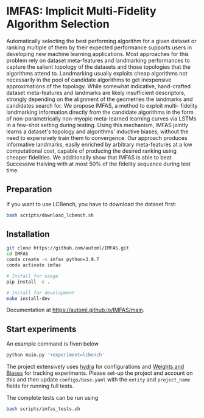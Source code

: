 # IMFAS: Implicit Multi-Fidelity Algorithm Selection 


Automatically selecting the best performing algorithm for a given dataset or ranking
multiple of them by their expected performance supports users in developing new machine
learning applications. Most approaches for this problem rely on dataset meta-features
and landmarking performances to capture the salient topology of the datasets and those
topologies that the algorithms attend to. Landmarking usually exploits cheap algorithms
not necessarily in the pool of candidate algorithms to get inexpensive approximations of the topology. While somewhat indicative, hand-crafted dataset meta-features and landmarks
are likely insufficient descriptors, strongly depending on the alignment of the geometries
the landmarks and candidates search for. We propose IMFAS, a method to exploit multi-
fidelity landmarking information directly from the candidate algorithms in the form of
non-parametrically non-myopic meta-learned learning curves via LSTMs in a few-shot setting during testing. Using this mechanism, IMFAS jointly learns a dataset's topology and algorithms' inductive biases, without the need to expensively train them to convergence. Our approach produces informative landmarks, easily enriched by arbitrary meta-features at a low computational cost, capable of producing the desired ranking using cheaper fidelities. We additionally show that IMFAS is able to beat Successive Halving with at most 50% of the fidelity sequence during test time.


## Preparation

If you want to use LCBench, you have to download the dataset first:

```bash
bash scripts/download_lcbench.sh
```

## Installation
```bash
git clone https://github.com/automl/IMFAS.git
cd IMFAS
conda create -n imfas python=3.9.7
conda activate imfas

# Install for usage
pip install -e .

# Install for development
make install-dev
```

Documentation at https://automl.github.io/IMFAS/main.


## Start experiments

An example command is fiven below
```bash
python main.py '+experiment=lcbench'
```

The project extensively uses [hydra](https://hydra.cc/docs/intro/) for configurations and [Weights and Biases](https://wandb.ai/site) for tracking experiments. Please set-up the project and account on this and then update ```configs/base.yaml``` with the ```entity``` and ```project_name``` fields for running full tests. 

The complete tests can be run using

```bash
bash scripts/imfas_tests.sh
```
